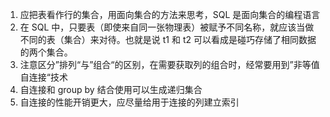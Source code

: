 1. 应把表看作行的集合，用面向集合的方法来思考，SQL 是面向集合的编程语言
2. 在 SQL 中，只要表（即使来自同一张物理表）被赋予不同名称，就应该当做不同的表（集合）来对待。也就是说 t1 和 t2 可以看成是碰巧存储了相同数据的两个集合。
3. 注意区分”排列“与”组合“的区别，在需要获取列的组合时，经常要用到”非等值自连接“技术
4. 自连接和 group by 结合使用可以生成递归集合
5. 自连接的性能开销更大，应尽量给用于连接的列建立索引

